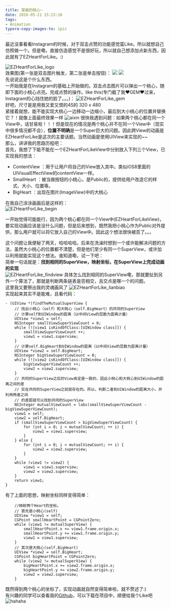 ```yaml
---
title: 穿越的桃心~
date: 2016-05-21 15:23:18
tags: 
- Animation
typora-copy-images-to: ipic
---
```


最近没事看看Instagram的时候，对于双击点赞的功能感觉蛮Like。所以就想自己仿照做一个。但是嘞，直接仿造感觉不是很好玩，所以就自己想添加点新东西，因此就有了EZHeartForLike。:)

<!--more-->

![EZHeartForLike_logo](https://oaoa-1256157051.cos.ap-guangzhou.myqcloud.com/blog/pwmtz.png)    
效果图(第一张是双击图片触发，第二张是单击按钮)：
![](https://raw.githubusercontent.com/Ezfen/EZHeartForLike/master/double.gif)       ![](https://raw.githubusercontent.com/Ezfen/EZHeartForLike/master/single.gif)    
先说说这是个什么东西。    
一开始我是在Instagram的基础上开始做的。双击点击图片可以弹出一个桃心，随即下面的小桃心点亮。完成点赞的操作。like this(专门截了我❤️GEM❤️过来，Instagram的心挡住她的脸了。。。)：
![EZHeartForLike_gem](https://oaoa-1256157051.cos.ap-guangzhou.myqcloud.com/blog/37lsw.jpg)    
好吧，尺寸是是用我又爱又恨的4S的 320 x 480    
紧接着就想，能不能实现大桃心一边移动一边缩小，最后到大小桃心的位置并替换它？！就像上面最终效果一样
![aixin](https://oaoa-1256157051.cos.ap-guangzhou.myqcloud.com/blog/4p80z.jpg)
很快我遇到问题：如果两个桃心都在同一个View中，话甘易啦！！！但是现在的情况是两个桃心并不在同一个View中（现实中很多情况都不会），**位置不明确**是一个Super巨大的问题。因此跨View的动画是EZHeartForLike是这次的主要话题。当然动画是使用UIView来实现的~~    
那么，讲讲我的思路历程吧：    
首先，我想了下能不能在一个EZHeartForLikeView中分别放入下列三个View，已实现我的想法：    
* ContentView ：用于让用户将自己的View放入其中。类似iOS8里面的UIVisualEffectView的contentView一样。    
* SmallHeart ：被当做按钮的小桃心，是Public的，提供给用户改造它的样式、大小、位置等。 
* BigHeart ：出现在图片(ImageView)中的大桃心

在我自己涂涂画画后是这样的：    
![EZHeartForLike_begin](https://oaoa-1256157051.cos.ap-guangzhou.myqcloud.com/blog/r0ov5.jpg)

一开始觉得可能能行，因为两个桃心都在同一个View中(EZHeartForLikeView)，要实现动画应该是没什么问题，但是后来想到，既然我把小桃心作为Public对外提供，那么用户就可以将它放入自己的View中。因此这个想法很快被否了。。。

这个问题让我便秘了两天，哈哈哈哈。后来在洗澡时想到一个或许能解决问题的方法，虽然大小桃心的位置都不清楚，但是他们至少有同一个SuperView，或许加以利用就能实现这个想法。谁知道嘞，试一下吧：    
简单一句话就是：**找到相同的SuperView，映射坐标，在SuperView上完成动画的实现**    
![EZHeartForLike_findview](https://oaoa-1256157051.cos.ap-guangzhou.myqcloud.com/blog/1c4s3.jpg)
具体怎么找到相同的SuperView嘞，那就要扯到另外一个算法了，那就是判断两条链表是否相交，且交点是哪一个的问题。    
这里我又要祭出我的灵魂画风了
![EZHeartForLike_lianbiao](https://oaoa-1256157051.cos.ap-guangzhou.myqcloud.com/blog/e0q6r.jpg)    
实现起来其实不是能难，且看代码：

``` objc
- (UIView *)findTheMutualSuperView {
    // 找出小桃心（self）和大桃心（self.BigHeart）的共同的SuperView
    // 计算self到UIWindow的距离（以中间View的层数为距离计量）
    UIView *view1 = self;
    NSInteger smallViewSuperViewCount = 0;
    while (![view1 isKindOfClass:[UIWindow class]]) {
        smallViewSuperViewCount ++;
        view1 = view1.superview;
    }
    // 计算self.BigHeart到UIWindow的距离（以中间View的层数为距离计量）
    UIView *view2 = self.BigHeart;
    NSInteger bigViewSuperViewCount = 0;
    while (![view2 isKindOfClass:[UIWindow class]]) {
        bigViewSuperViewCount ++;
        view2 = view2.superview;
    }
    // 共同的SuperView之后的View肯定是一致的，因此小桃心和大桃心到UIWindow的距离之间的差
    // 实在共同的SuperView之前就存在的。所以，判断二者到UIWindow的距离大小，并利用两者之间
    // 的差距就可以找到共同的SuperView
    NSInteger mutualViewCount = labs(smallViewSuperViewCount - bigViewSuperViewCount);
    view1 = self;
    view2 = self.BigHeart;
    if (smallViewSuperViewCount > bigViewSuperViewCount) {
        for (int i = 0; i < mutualViewCount; ++ i) {
            view1 = view1.superview;
        }
    } else {
        for (int i = 0; i < mutualViewCount; ++ i) {
            view2 = view2.superview;
        }
    }
    while (view1 != view2) {
        view1 = view1.superview;
        view2 = view2.superview;
    }
    return view1;
}
```

有了上面的思想，映射坐标同样变得简单：

``` objc 
    //映射两个Heart的坐标。
    // 首先是小桃心(self)
    UIView *view1 = self;
    CGPoint smallHeartPoint = CGPointZero;
    while (view1 != mutualSuperView) {
        smallHeartPoint.x += view1.frame.origin.x;
        smallHeartPoint.y += view1.frame.origin.y;
        view1 = view1.superview;
    }
    // 其次是大桃心(self.BigHeart)
    UIView *view2 = self.BigHeart;
    CGPoint bigHeartPoint = CGPointZero;
    while (view2 != mutualSuperView) {
        bigHeartPoint.x += view2.frame.origin.x;
        bigHeartPoint.y += view2.frame.origin.y;
        view2 = view2.superview;
    }
```

既然得到两个桃心的坐标了，实现动画就自然变得简单啦，就不赘述了:)    
有兴趣的同学可以查看我的[Github](https://github.com/objchris/EZHeartForLike)，可以下载在项目中，顺便给我个Like吧![hahaha](https://oaoa-1256157051.cos.ap-guangzhou.myqcloud.com/blog/pivxc.jpg)